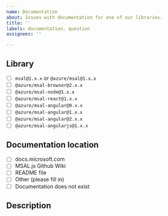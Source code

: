 ```yaml
---
name: Documentation
about: Issues with documentation for one of our libraries.
title: ''
labels: documentation, question
assignees: ''

---
```


<!-- Please follow the issue template below. Failure to do so will result in a delay in answering your question. -->

## Library
<!-- ⚠️ Please try the latest published version and fill in your exact version number below e.g. `msal@2.7.0`. ⚠️ -->
- [ ] `msal@1.x.x` or `@azure/msal@1.x.x`
- [ ] `@azure/msal-browser@2.x.x`
- [ ] `@azure/msal-node@1.x.x`
- [ ] `@azure/msal-react@1.x.x`
- [ ] `@azure/msal-angular@0.x.x`
- [ ] `@azure/msal-angular@1.x.x`
- [ ] `@azure/msal-angular@2.x.x`
- [ ] `@azure/msal-angularjs@1.x.x`

## Documentation location

- [ ] docs.microsoft.com
- [ ] MSAL.js Github Wiki
- [ ] README file
- [ ] Other (please fill in)
- [ ] Documentation does not exist

## Description
